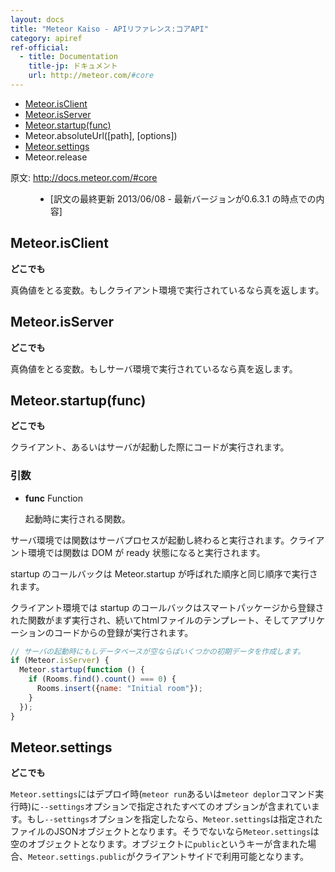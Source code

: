 ```yaml
---
layout: docs
title: "Meteor Kaiso - APIリファレンス:コアAPI"
category: apiref
ref-official: 
  - title: Documentation
    title-jp: ドキュメント
    url: http://meteor.com/#core
---
```


*   [Meteor.isClient](#isClient)
*   [Meteor.isServer](#isServer)
*   [Meteor.startup(func)](#startup_arg_func)
*   Meteor.absoluteUrl([path], [options])
*   [Meteor.settings](#settings)
*   Meteor.release

<dl>
  <dt>原文: <a href="http://docs.meteor.com/#core">http://docs.meteor.com/#core</a><dt>
  <dd>
  <ul>
    <li>[訳文の最終更新 2013/06/08 - 最新バージョンが0.6.3.1 の時点での内容]</li>
  </ul>
  </dd>
</dl>

<a name="isClient"></a>
## Meteor.isClient
__どこでも__

真偽値をとる変数。もしクライアント環境で実行されているなら真を返します。


<a name="isServer"></a>
## Meteor.isServer
__どこでも__

真偽値をとる変数。もしサーバ環境で実行されているなら真を返します。


<a name="startup_arg_func"></a>
## Meteor.startup(func)
__どこでも__

クライアント、あるいはサーバが起動した際にコードが実行されます。

### 引数
* **func** Function

    起動時に実行される関数。


サーバ環境では関数はサーバプロセスが起動し終わると実行されます。クライアント環境では関数は DOM が ready 状態になると実行されます。

startup のコールバックは Meteor.startup が呼ばれた順序と同じ順序で実行されます。

クライアント環境では startup のコールバックはスマートパッケージから登録された関数がまず実行され、続いてhtmlファイルの<body>テンプレート、そしてアプリケーションのコードからの登録が実行されます。

~~~ javascript
// サーバの起動時にもしデータベースが空ならばいくつかの初期データを作成します。
if (Meteor.isServer) {
  Meteor.startup(function () {
    if (Rooms.find().count() === 0) {
      Rooms.insert({name: "Initial room"});
    }
  });
}
~~~


<a name="settings"></a>
## Meteor.settings
__どこでも__

`Meteor.settings`にはデプロイ時(`meteor run`あるいは`meteor deplor`コマンド実行時)に`--settings`オプションで指定されたすべてのオプションが含まれています。もし`--settings`オプションを指定したなら、`Meteor.settings`は指定されたファイルのJSONオブジェクトとなります。そうでないなら`Meteor.settings`は空のオブジェクトとなります。オブジェクトに`public`というキーが含まれた場合、`Meteor.settings.public`がクライアントサイドで利用可能となります。



